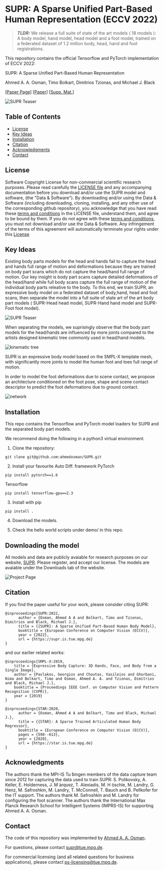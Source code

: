 # SUPR: A Sparse Unified Part-Based Human Representation (ECCV 2022)



> **_TLDR:_**  We release a full suite of state of the art models ( 18 models ): A body model, hand model, head model and a foot model, trained on a federated dataset of 1.2 million body, head, hand and foot registrations. 

This repository contains the official Tensorflow and PyTorch implementation of ECCV 2022:

SUPR: A Sparse Unified Part-Based Human Representation

Ahmed A. A. Osman, Timo Bolkart, Dimitrios Tzionas, and Michael J. Black 


[[Paper Page](https://supr.is.tue.mpg.de)] [[Paper](https://ps.is.mpg.de/uploads_file/attachment/attachment/699/0570_source.pdf)] [[Supp. Mat.](https://ps.is.mpg.de/uploads_file/attachment/attachment/700/0570-supp.pdf)] 

![SUPR Teaser](./images/main.png)


## Table of Contents
  * [License](#license)
  * [Key Ideas](#key-ideas)
  * [Installation](#installation)
  * [Citation](#citation)
  * [Acknowledgments](#acknowledgments)
  * [Contact](#contact)

## License

Software Copyright License for non-commercial scientific research purposes.
Please read carefully the [LICENSE file](https://github.com/ahmedosman/SUPR/blob/master/LICENSE) and any accompanying
documentation before you download and/or use the SUPR model and software, (the "Data & Software"). By downloading and/or using the Data & Software (including downloading, cloning, installing, and any other use of the corresponding github repository), you acknowledge that you have read these [terms and conditions](https://github.com/ahmedosman/SUPR/blob/master/LICENSE) in the LICENSE file, understand them, and agree to be bound by them. If you do not agree with these [terms and conditions](https://github.com/ahmedosman/SUPR/blob/master/LICENSE), you must not download and/or use the Data & Software. Any infringement of the terms of this agreement will automatically terminate your rights under this [License](https://github.com/ahmedosman/SUPR/blob/master/LICENSE)


## Key Ideas
Existing body parts models for the head and hands fail to capture the head and hands full range of motion and deformations because they are trained on body part scans which do not capture the head/hand full range of motion. Our key insight is body part scans capture detailed deformations of the head/hand while full body scans capture the full range of motion of the individual body parts releative to the body. To this end, we train SUPR, an expressive body model on a federated dataset of body,hand, head and foot scans, then separate the model into a full suite of state art of the art body part models ( SUPR-Head head model, SUPR-Hand hand model and SUPR-Foot foot model). 

![SUPR Teaser](./images/supr_separate.png)

When separating the models, we suprisingly observe that the body part models for the head/hands are influenced by more joints compared to the artists designed kinematic tree commonly used in head/hand models. 

![kinematic tree](./images/kinematic_tree.png)

SUPR is an expressive body model based on the SMPL-X template mesh, with significantly more joints to model the human foot and toes full range of motion. 



In order to model the foot deformations due to scene contact, we propose an architecture conditioned on the foot pose, shape and scene contact descriptor to predict the foot deformations due to ground contact. 

![network](./images/network.png)


## Installation
 This repo contains the Tensorflow and PyTorch model loaders for SUPR and the separated body part models.

 We recommend doing the following in a python3 virtual environment.

1. Clone the repository: 

```Shell
git clone git@github.com:ahmedosman/SUPR.git
```

2. Install your favourite Auto Diff. framework 
PyTorch
```
pip install pytorch==1.6
```

Tensorflow
```
pip install tensorflow-gpu==2.3
```


3. Install with pip
```
pip install .
``` 

4. Download the models. 

5. Check the hello world scripts under demo/ in this repo.  

## Downloading the model

All models and data are publicly avaiable for research purposes on our website, [SUPR](https://supr.is.tue.mpg.de). Please register, and accept our license. The models are avaiable under the Downloads tab of the website. 

![Project Page](./images/project_page.png)




## Citation

If you find the paper useful for your work,  please consider citing SUPR: 

```
@inproceedings{SUPR:2022,
      author = {Osman, Ahmed A A and Bolkart, Timo and Tzionas, Dimitrios and Black, Michael J.},
      title = {{SUPR}: A Sparse Unified Part-Based Human Body Model},
      booktitle = {European Conference on Computer Vision (ECCV)},
      year = {2022},
      url = {https://supr.is.tue.mpg.de}
}   
```


and our earlier related works: 

```
@inproceedings{SMPL-X:2019,
    title = {Expressive Body Capture: 3D Hands, Face, and Body from a Single Image},
    author = {Pavlakos, Georgios and Choutas, Vasileios and Ghorbani, Nima and Bolkart, Timo and Osman, Ahmed A. A. and Tzionas, Dimitrios and Black, Michael J.},
    booktitle = {Proceedings IEEE Conf. on Computer Vision and Pattern Recognition (CVPR)},
    year = {2019}
}
```

```
@inproceedings{STAR:2020,
      author = {Osman, Ahmed A A and Bolkart, Timo and Black, Michael J.},
      title = {{STAR}: A Sparse Trained Articulated Human Body Regressor},
      booktitle = {European Conference on Computer Vision (ECCV)},
      pages = {598--613},
      year = {2020},
      url = {https://star.is.tue.mpg.de}
}    
```

## Acknowledgments

The authors thank the MPI-IS Tu ̈bingen members of the data capture team since 2012 for capturing the data used to train SUPR: S. Polikovsky, A. Keller, E. Holderness, J. M ́arquez, T. Alexiadis, M. H ̈oschle, M. Landry, G. Henz, M. Safroshkin, M. Landry, T. McConnell, T. Bauch and B. Pellkofer for the IT support. The authors thank M. Safroshkin and M. Landry for configuring the foot scanner. The authors thank the International Max Planck Research School for Intelligent Systems (IMPRS-IS) for supporting Ahmed A. A. Osman.


## Contact
The code of this repository was implemented by [Ahmed A. A. Osman](https://ps.is.mpg.de/person/aosman).

For questions, please contact [supr@tue.mpg.de](supr@tue.mpg.de).

For commercial licensing (and all related questions for business applications), please contact [ps-licensing@tue.mpg.de](ps-licensing@tue.mpg.de).
